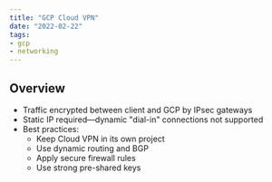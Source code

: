 ```yaml
---
title: "GCP Cloud VPN"
date: "2022-02-22"
tags:
- gcp
- networking
---
```


## Overview

- Traffic encrypted between client and GCP by IPsec gateways
- Static IP required—dynamic "dial-in" connections not supported
- Best practices:
	- Keep Cloud VPN in its own project
	- Use dynamic routing and BGP
	- Apply secure firewall rules
	- Use strong pre-shared keys
